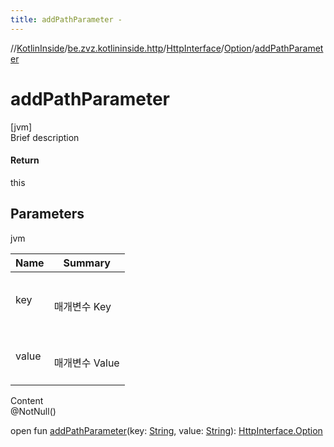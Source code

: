 ```yaml
---
title: addPathParameter -
---
```

//[KotlinInside](../../../index.md)/[be.zvz.kotlininside.http](../../index.md)/[HttpInterface](../index.md)/[Option](index.md)/[addPathParameter](add-path-parameter.md)



# addPathParameter  
[jvm]  
Brief description  


#### Return  


this



## Parameters  
  
jvm  
  
|  Name|  Summary| 
|---|---|
| key| <br><br>매개변수 Key<br><br>
| value| <br><br>매개변수 Value<br><br>
  
  
Content  
@NotNull()  
  
open fun [addPathParameter](add-path-parameter.md)(key: [String](https://docs.oracle.com/javase/7/docs/api/java/lang/String.html), value: [String](https://docs.oracle.com/javase/7/docs/api/java/lang/String.html)): [HttpInterface.Option](index.md)  



